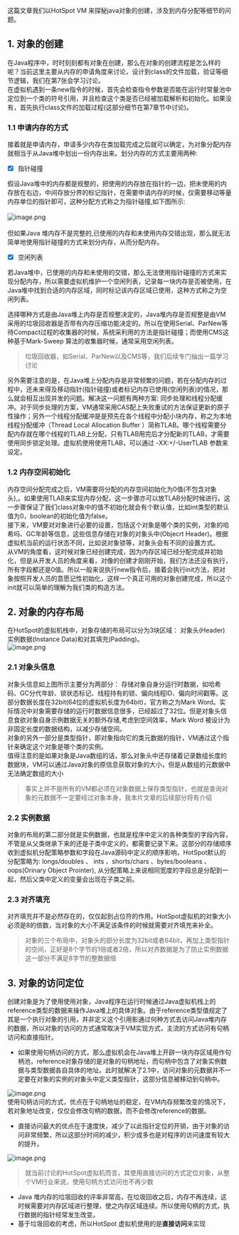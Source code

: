

这篇文章我们以HotSpot VM 来探秘java对象的创建，涉及到内存分配等细节的问题。


## 1. 对象的创建
在Java程序中，时时刻刻都有对象在创建，那么在对象的创建流程是怎么样的呢？当前这里主要从内存的申请角度来讨论，设计到class的文件加载，验证等细节逻辑，我们在第7张会学习讨论。<br />在虚拟机遇到一条new指令的时候，首先会检查指令参数是否能在运行时常量池中定位到一个类的符号引用，并且检查这个类是否已经被加载解析和初始化。如果没有，首先执行class文件的加载过程(这部分细节在第7章节中讨论)。


### 1.1 申请内存的方式
接着就是申请内存，申请多少内存在类加载完成之后就可以确定，为对象分配内存就相当于从Java堆中划出一份内存出来。划分内存的方式主要用两种:

- [x] 指针碰撞

假设Java堆中的内存都是规整的，把使用的内存放在指针的一边，把未使用的内存放在右边，中间存放分界的标记指针，在需要申请内存的时候，仅需要移动等量内存单位的指针即可，这种分配方式称之为指针碰撞,如下图所示:<br />
<br />![image.png](https://cdn.nlark.com/yuque/0/2019/png/437981/1569159313827-bdd83a01-2ac6-48ef-b924-048c207031eb.png#align=left&display=inline&height=150&name=image.png&originHeight=300&originWidth=587&size=27464&status=done&style=none&width=293.5)<br />
<br />但如果Java 堆内存不是完整的,已使用的内存和未使用内存交错出现，那么就无法简单地使用指针碰撞的方式来划分内存，从而分配内存。<br />

- [x] 空闲列表

若Java堆中，已使用的内存和未使用的交错，那么无法使用指针碰撞的方式来实现分配内存，所以需要虚拟机维护一个空闲列表，记录每一块内存是否被使用，在Java堆中找到合适的内存区域，同时标记该内存区域已使用，这种方式称之为空闲列表。

选择哪种方式是由Java堆上内存是否规整决定的，Java堆内存是否规整是由VM采用的垃圾回收器是否带有内存压缩功能决定的。所以在使用Serial、ParNew等待Compact过程的收集器的时候，系统采利用的方法是指针碰撞；而使用CMS这种基于Mark-Sweep 算法的收集器时候，通常采用空闲列表。
> 垃圾回收器，如Serial、ParNew以及CMS等，我们后续专门抽出一篇学习讨论


另外需要注意的是，在Java堆上分配内存是非常频繁的问题，若在分配内存的过程中，还未来得及移动指针(指针碰撞)或者标记内存已使用(空闲列表)的情况，那么就会相互出现并发的问题。解决这一问题有两种方案: 同步处理和线程分配缓冲。对于同步处理的方案，VM通常采用CAS配上失败重试的方法保证更新的原子性操作；另外一个线程分配缓冲是是预先在各个线程中分配小块内存，称之为本地线程分配缓冲（Thread Local Allocation Buffer ）简称TLAB。哪个线程需要分配内存就在哪个线程的TLAB上分配，只有TLAB用完后才分配新的TLAB，才需要使用同步锁定处理。虚拟机使用使用TLAB，可以通过 -XX:+/-UserTLAB 参数来设定。<br />

<a name="P1q84"></a>
### 1.2 内存空间初始化
内存空间分配完成之后，VM需要将分配的内存空间初始化为0值(不包含对象头),。如果使用TLAB来实现内存分配，这一步骤亦可以放TLAB分配时候进行。这一步骤保证了我们class对象中的值不初始化就会有个默认值，比如int类型的默认值为0，boolean的初始化值为false。<br />接下来，VM要对对象进行必要的设置，包括这个对象是哪个类的实例，对象的哈希吗、GC年龄等信息，这些信息存储在对象的对象头中(Objecrt Header)。根据虚拟机当前的运行状态不同，比如说对象锁等，对象头会有不同的设置方式。<br />从VM的角度看，这时候对象已经创建完成，因为内存区域已经分配完成并初始化，但是从开发人员的角度来看，对像的创建才刚刚开始，我们<init>方法还没有执行，所有字段都还是0值。所以一般来说执行new指令后，接着会执行init方法，把对象按照开发人员的意愿记性初始化，这样一个真正可用的对象创建完成，所以这个init就可以简单的理解为我们类的构造方法。

<a name="DVa2h"></a>
## 2. 对象的内存布局
在HotSpot的虚拟机栈中，对象存储的布局可以分为3块区域： 对象头(Header) 实例数据(Instance Data)和对其填充(Padding)。<br />![image.png](https://cdn.nlark.com/yuque/0/2019/png/437981/1569162161960-516e6305-952d-4064-bf2c-c245687c7779.png#align=left&display=inline&height=430&name=image.png&originHeight=860&originWidth=1250&size=217747&status=done&style=stroke&width=625)
<a name="aBKQ0"></a>
### 2.1 对象头信息
对象头信息如上图所示主要分为两部分： 存储对象自身分运行时数据，如哈希码、GC分代年龄、锁状态标记、线程持有的锁、偏向线程ID、偏向时间戳等。这部分数据长度在32bit(64位的虚拟机长度为64bit)，官方称之为Mark Word。实际情况中对象需要存储的运行时数据信息很多，已经超过了32位。但是对象头信息食欲对象自身示例数据无关的额外存储,考虑到空间效率，Mark Word 被设计为非固定长度的数据结构，以减少存储空间。<br />对象的另外一部分是类型指针，即对象指向它的类元数据的指针，VM通过这个指针来确定这个对象是哪个类的实例。<br />值得注意的是如果对象是Java数组的话，那么对象头中还存储着记录数组长度的数据块，VM可以通过Java对象的原信息获取对象的大小，但是从数组的元数据中无法确定数组的大小

> 事实上并不是所有的VM都必须在对象数据上保存类型指针，也就是查询对象的元数据不一定要经过对象本身，我本片文章的后续部分将有介绍


<a name="UIlEx"></a>
### 2.2 实例数据
对象的布局的第二部分就是实例数据，也就是程序中定义的各种类型的字段内容，不管是从父类继承下来的还是子类中定义的，都需要记录下来。这部分的存储顺序收到虚拟机分配策略参数和字段在Java源码中定义的顺序影响，HotSpot默认的分配策略为: longs/doubles 、 ints 、shorts/chars 、bytes/booleans 、oops(Orinary Object Prointer), 从分配策略上来说相同宽度的字段总是分配到一起，然后父类中定义的变量会出现在子类之前。<br />

<a name="Zigcg"></a>
### 2.3 对齐填充
对齐填充并不是必然存在的，仅仅起到占位符的作用。HotSpot虚拟机的对象大小必须是8的倍数，当对象的大小不满足该条件的时候就需要对齐填充来补全。
> 对象的三个布局中，对象头的部分长度为32bit或者64bit，再加上类型指针的空间，正好是8个字节的1倍或者2倍，所以对齐数据是为了防止实例数据这一部分不满足8字节的整数据倍



<a name="fl0YZ"></a>
## 3. 对象的访问定位
创建对象是为了使用使用对象，Java程序在运行时候通过Java虚拟机栈上的reference类型的数据来操作Java堆上的具体对象。由于reference类型值规定了其是一个执行对象的引用，并非定义这个引用影通过何种方式去访问Java堆内存的数据，所以对象的访问的方式通常取决于VM实现方式，主流的方式访问有句柄访问和直接指针。

- 如果使用句柄访问的方式，那么虚拟机会在Java堆上开辟一块内存区域用作句柄池，reference对象存储的是对象的句柄地址，而句柄中包含了对象实例数据与类型数据各自具体的地址。此时就解决了2.1中，访问对象的元数据并不一定要在对象的实例的对象头中定义类型指针，这部分信息被移动到句柄中。

![image.png](https://cdn.nlark.com/yuque/0/2019/png/437981/1569164416612-22d30647-c461-4496-9e28-2b3050d97c70.png#align=left&display=inline&height=524&name=image.png&originHeight=698&originWidth=1336&size=304238&status=done&style=none&width=1002)<br />使用句柄访问的方式，优点在于句柄地址的稳定，在VM内存频繁改变的情况下，若对象地址改变，仅仅会修改句柄的数据，而不会修改reference的数据。<br />

- 直接访问最大的优点在于速度快，减少了以此指针定位的开销，由于对象的访问非常频繁，所以这部分时间的减少，积少成多也是对程序的访问速度有较大的提升。

![image.png](https://cdn.nlark.com/yuque/0/2019/png/437981/1569164878606-3b7b30f1-1c4e-49ec-9f01-727c33110a95.png#align=left&display=inline&height=379&name=image.png&originHeight=379&originWidth=768&size=110238&status=done&style=stroke&width=768)<br />

> 就当前讨论的HotSpot虚拟机而言，其使用直接访问的方式定位对象，从整个VM行业来说，使用句柄方式访问也不再少数


- Java 堆内存的垃圾回收的评率非常高，在垃圾回收之后，内存不再连续，这时候需要对内存区域进行整理，使之内存区域连续。所以使用句柄的方式，执行数据的指针经常发生改变。
- 基于垃圾回收的考虑，所以HotSpot 虚拟机使用的是**直接访问**来实现


